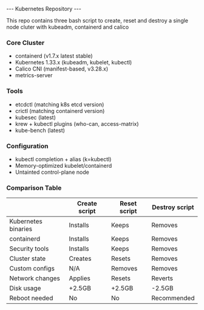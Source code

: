 --- Kubernetes Repository ---

This repo contains three bash script to create, reset and destroy a single node cluter with kubeadm, containerd and calico

### Core Cluster
- containerd (v1.7.x latest stable)
- Kubernetes 1.33.x (kubeadm, kubelet, kubectl)
- Calico CNI (manifest-based, v3.28.x)
- metrics-server

### Tools
- etcdctl (matching k8s etcd version)
- crictl (matching containerd version)
- kubesec (latest)
- krew + kubectl plugins (who-can, access-matrix)
- kube-bench (latest)

### Configuration
- kubectl completion + alias (k=kubectl)
- Memory-optimized kubelet/containerd
- Untainted control-plane node


### Comparison Table
|                    | Create script | Reset script | Destroy script |
|--------------------|---------------|--------------|----------------|
| Kubernetes binaries| Installs      | Keeps        | Removes        |
| containerd         | Installs      | Keeps        | Removes        |
| Security tools     | Installs      | Keeps        | Removes        |
| Cluster state      | Creates       | Resets       | Removes        |
| Custom configs     | N/A           | Removes      | Removes        |
| Network changes    | Applies       | Resets       | Reverts        |
| Disk usage         | +2.5GB        | +2.5GB       | -2.5GB         |
| Reboot needed      | No            | No           | Recommended    |

